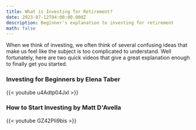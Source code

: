 ```yaml
---
title: What is Investing for Retirement?
date: 2023-07-12T04:00:00.000Z
description: Beginner's explanation to investing for retirement
math: false
---
```


When we think of investing, we often think of several confusing ideas that make us feel like the subject is too complicated to understand. Well fortunately, here are two quick videos that give a great explanation enough to finally get you started.

### Investing for Beginners by Elena Taber

{{< youtube u4Adtp04JxI >}}

### How to Start Investing by Matt D'Avella

{{< youtube GZ42PIi9bis >}}
